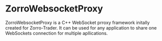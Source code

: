 # ZorroWebsocketProxy
ZorroWebsocketProxy is a C++ WebSocket prroxy framework initally created for Zorro-Trader. It can be used for any application to share one WebSockets connection for multiple apllications.

